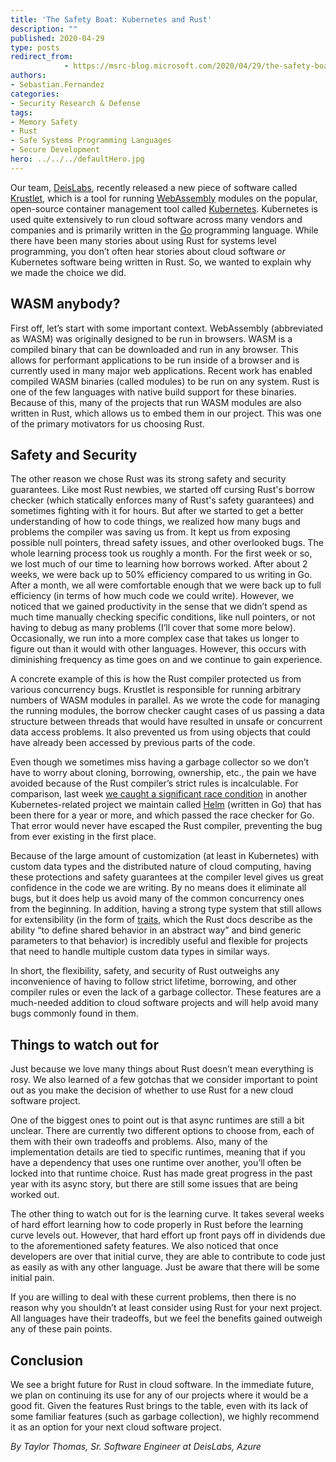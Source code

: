 ```yaml
---
title: 'The Safety Boat: Kubernetes and Rust'
description: ""
published: 2020-04-29
type: posts
redirect_from:
            - https://msrc-blog.microsoft.com/2020/04/29/the-safety-boat-kubernetes-and-rust/
authors:
- Sebastian.Fernandez
categories:
- Security Research & Defense
tags:
- Memory Safety
- Rust
- Safe Systems Programming Languages
- Secure Development
hero: ../../../defaultHero.jpg
---
```

<!-- wp:paragraph -->

Our team, [DeisLabs](https://deislabs.io/), recently released a new piece of software called [Krustlet](https://deislabs.io/posts/introducing-krustlet/), which is a tool for running [WebAssembly](https://webassembly.org/) modules on the popular, open-source container management tool called [Kubernetes](https://kubernetes.io/). Kubernetes is used quite extensively to run cloud software across many vendors and companies and is primarily written in the [Go](https://golang.org/) programming language. While there have been many stories about using Rust for systems level programming, you don’t often hear stories about cloud software _or_ Kubernetes software being written in Rust. So, we wanted to explain why we made the choice we did.

<!-- /wp:paragraph -->

<!-- wp:heading -->

## WASM anybody?

<!-- /wp:heading -->

<!-- wp:paragraph -->

First off, let’s start with some important context. WebAssembly (abbreviated as WASM) was originally designed to be run in browsers. WASM is a compiled binary that can be downloaded and run in any browser. This allows for performant applications to be run inside of a browser and is currently used in many major web applications. Recent work has enabled compiled WASM binaries (called modules) to be run on any system. Rust is one of the few languages with native build support for these binaries. Because of this, many of the projects that run WASM modules are also written in Rust, which allows us to embed them in our project. This was one of the primary motivators for us choosing Rust.

<!-- /wp:paragraph -->

<!-- wp:heading -->

## Safety and Security

<!-- /wp:heading -->

<!-- wp:paragraph -->

The other reason we chose Rust was its strong safety and security guarantees. Like most Rust newbies, we started off cursing Rust's borrow checker (which statically enforces many of Rust's safety guarantees) and sometimes fighting with it for hours. But after we started to get a better understanding of how to code things, we realized how many bugs and problems the compiler was saving us from. It kept us from exposing possible null pointers, thread safety issues, and other overlooked bugs. The whole learning process took us roughly a month. For the first week or so, we lost much of our time to learning how borrows worked. After about 2 weeks, we were back up to 50% efficiency compared to us writing in Go. After a month, we all were comfortable enough that we were back up to full efficiency (in terms of how much code we could write). However, we noticed that we gained productivity in the sense that we didn’t spend as much time manually checking specific conditions, like null pointers, or not having to debug as many problems (I’ll cover that some more below). Occasionally, we run into a more complex case that takes us longer to figure out than it would with other languages. However, this occurs with diminishing frequency as time goes on and we continue to gain experience.

<!-- /wp:paragraph -->

<!-- wp:paragraph -->

A concrete example of this is how the Rust compiler protected us from various concurrency bugs. Krustlet is responsible for running arbitrary numbers of WASM modules in parallel. As we wrote the code for managing the running modules, the borrow checker caught cases of us passing a data structure between threads that would have resulted in unsafe or concurrent data access problems. It also prevented us from using objects that could have already been accessed by previous parts of the code.

<!-- /wp:paragraph -->

<!-- wp:paragraph -->

Even though we sometimes miss having a garbage collector so we don’t have to worry about cloning, borrowing, ownership, etc., the pain we have avoided because of the Rust compiler’s strict rules is incalculable. For comparison, last week [we caught a significant race condition](https://github.com/helm/helm/pull/7820) in another Kubernetes-related project we maintain called [Helm](https://helm.sh/) (written in Go) that has been there for a year or more, and which passed the race checker for Go. That error would never have escaped the Rust compiler, preventing the bug from ever existing in the first place.

<!-- /wp:paragraph -->

<!-- wp:paragraph -->

Because of the large amount of customization (at least in Kubernetes) with custom data types and the distributed nature of cloud computing, having these protections and safety guarantees at the compiler level gives us great confidence in the code we are writing. By no means does it eliminate all bugs, but it does help us avoid many of the common concurrency ones from the beginning. In addition, having a strong type system that still allows for extensibility (in the form of [traits](https://doc.rust-lang.org/1.41.0/book/ch10-02-traits.html), which the Rust docs describe as the ability “to define shared behavior in an abstract way” and bind generic parameters to that behavior) is incredibly useful and flexible for projects that need to handle multiple custom data types in similar ways.

<!-- /wp:paragraph -->

<!-- wp:paragraph -->

In short, the flexibility, safety, and security of Rust outweighs any inconvenience of having to follow strict lifetime, borrowing, and other compiler rules or even the lack of a garbage collector. These features are a much-needed addition to cloud software projects and will help avoid many bugs commonly found in them.

<!-- /wp:paragraph -->

<!-- wp:heading -->

## Things to watch out for

<!-- /wp:heading -->

<!-- wp:paragraph -->

Just because we love many things about Rust doesn’t mean everything is rosy. We also learned of a few gotchas that we consider important to point out as you make the decision of whether to use Rust for a new cloud software project.

<!-- /wp:paragraph -->

<!-- wp:paragraph -->

One of the biggest ones to point out is that async runtimes are still a bit unclear. There are currently two different options to choose from, each of them with their own tradeoffs and problems. Also, many of the implementation details are tied to specific runtimes, meaning that if you have a dependency that uses one runtime over another, you’ll often be locked into that runtime choice. Rust has made great progress in the past year with its async story, but there are still some issues that are being worked out.

<!-- /wp:paragraph -->

<!-- wp:paragraph -->

The other thing to watch out for is the learning curve. It takes several weeks of hard effort learning how to code properly in Rust before the learning curve levels out. However, that hard effort up front pays off in dividends due to the aforementioned safety features. We also noticed that once developers are over that initial curve, they are able to contribute to code just as easily as with any other language. Just be aware that there will be some initial pain.

<!-- /wp:paragraph -->

<!-- wp:paragraph -->

If you are willing to deal with these current problems, then there is no reason why you shouldn’t at least consider using Rust for your next project. All languages have their tradeoffs, but we feel the benefits gained outweigh any of these pain points.

<!-- /wp:paragraph -->

<!-- wp:heading -->

## Conclusion

<!-- /wp:heading -->

<!-- wp:paragraph -->

We see a bright future for Rust in cloud software. In the immediate future, we plan on continuing its use for any of our projects where it would be a good fit. Given the features Rust brings to the table, even with its lack of some familiar features (such as garbage collection), we highly recommend it as an option for your next cloud software project.

<!-- /wp:paragraph -->

<!-- wp:paragraph -->

_By Taylor Thomas, Sr. Software Engineer at DeisLabs, Azure_

<!-- /wp:paragraph -->
